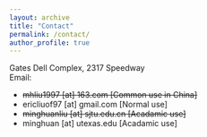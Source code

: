 ```yaml
---
layout: archive
title: "Contact"
permalink: /contact/
author_profile: true
---
```

Gates Dell Complex, 2317 Speedway<br>
Email: 

* ~~mhliu1997 [at] 163.com [Common use in China]~~
* ericliuof97 [at] gmail.com [Normal use]
* ~~minghuanliu [at] sjtu.edu.cn [Acadamic use]~~
* minghuan [at] utexas.edu [Acadamic use]
